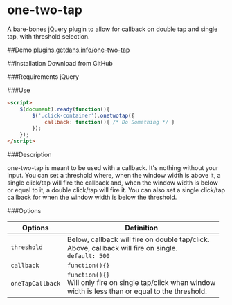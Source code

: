# one-two-tap
A bare-bones jQuery plugin to allow for callback on double tap and single tap, with threshold selection.

##Demo
[plugins.getdans.info/one-two-tap](http://plugins.getdans.info/one-two-tap)

##Installation
Download from GitHub

###Requirements
jQuery

###Use
```html
<script>
    $(document).ready(function(){
        $('.click-container').onetwotap({
            callback: function(){ /* Do Something */ }
        });
    });
</script>
```
###Description

one-two-tap is meant to be used with a callback. It's nothing without your input. You can set a threshold where, when the window width is above it, a single click/tap will fire the callback and, when the window width is below or equal to it, a double click/tap will fire it. You can also set a single click/tap callback for when the window width is below the threshold.

###Options

Options          | Definition
---------------- | -------------------------------------------------------------------------------------------------------------------- 
`threshold`      | Below, callback will fire on double tap/click.<br>Above, callback will fire on single.<br>`default: 500`
`callback`       | `function(){}`
`oneTapCallback` | `function(){}`<br>Will only fire on single tap/click when window<br>width is less than or equal to the threshold.